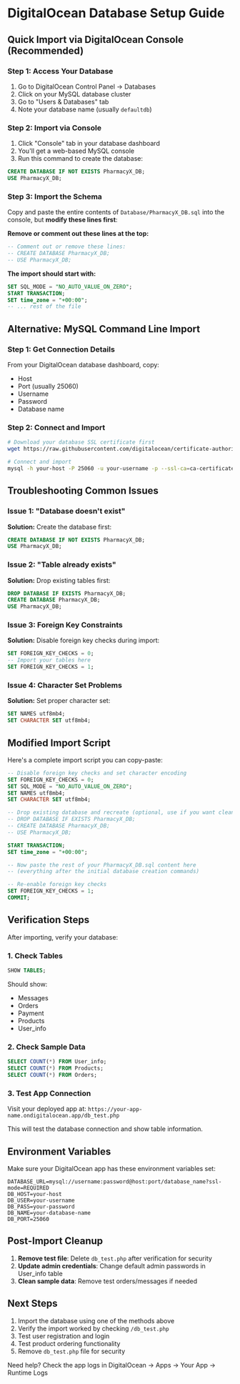 # DigitalOcean Database Setup Guide

## Quick Import via DigitalOcean Console (Recommended)

### Step 1: Access Your Database
1. Go to DigitalOcean Control Panel → Databases
2. Click on your MySQL database cluster
3. Go to "Users & Databases" tab
4. Note your database name (usually `defaultdb`)

### Step 2: Import via Console
1. Click "Console" tab in your database dashboard
2. You'll get a web-based MySQL console
3. Run this command to create the database:
```sql
CREATE DATABASE IF NOT EXISTS PharmacyX_DB;
USE PharmacyX_DB;
```

### Step 3: Import the Schema
Copy and paste the entire contents of `Database/PharmacyX_DB.sql` into the console, but **modify these lines first**:

**Remove or comment out these lines at the top:**
```sql
-- Comment out or remove these lines:
-- CREATE DATABASE PharmacyX_DB;
-- USE PharmacyX_DB;
```

**The import should start with:**
```sql
SET SQL_MODE = "NO_AUTO_VALUE_ON_ZERO";
START TRANSACTION;
SET time_zone = "+00:00";
-- ... rest of the file
```

## Alternative: MySQL Command Line Import

### Step 1: Get Connection Details
From your DigitalOcean database dashboard, copy:
- Host
- Port (usually 25060)
- Username
- Password
- Database name

### Step 2: Connect and Import
```bash
# Download your database SSL certificate first
wget https://raw.githubusercontent.com/digitalocean/certificate-authority/master/certs/ca-certificate.crt

# Connect and import
mysql -h your-host -P 25060 -u your-username -p --ssl-ca=ca-certificate.crt your-database-name < Database/PharmacyX_DB.sql
```

## Troubleshooting Common Issues

### Issue 1: "Database doesn't exist"
**Solution:** Create the database first:
```sql
CREATE DATABASE IF NOT EXISTS PharmacyX_DB;
USE PharmacyX_DB;
```

### Issue 2: "Table already exists"
**Solution:** Drop existing tables first:
```sql
DROP DATABASE IF EXISTS PharmacyX_DB;
CREATE DATABASE PharmacyX_DB;
USE PharmacyX_DB;
```

### Issue 3: Foreign Key Constraints
**Solution:** Disable foreign key checks during import:
```sql
SET FOREIGN_KEY_CHECKS = 0;
-- Import your tables here
SET FOREIGN_KEY_CHECKS = 1;
```

### Issue 4: Character Set Problems
**Solution:** Set proper character set:
```sql
SET NAMES utf8mb4;
SET CHARACTER SET utf8mb4;
```

## Modified Import Script

Here's a complete import script you can copy-paste:

```sql
-- Disable foreign key checks and set character encoding
SET FOREIGN_KEY_CHECKS = 0;
SET SQL_MODE = "NO_AUTO_VALUE_ON_ZERO";
SET NAMES utf8mb4;
SET CHARACTER SET utf8mb4;

-- Drop existing database and recreate (optional, use if you want clean import)
-- DROP DATABASE IF EXISTS PharmacyX_DB;
-- CREATE DATABASE PharmacyX_DB;
-- USE PharmacyX_DB;

START TRANSACTION;
SET time_zone = "+00:00";

-- Now paste the rest of your PharmacyX_DB.sql content here
-- (everything after the initial database creation commands)

-- Re-enable foreign key checks
SET FOREIGN_KEY_CHECKS = 1;
COMMIT;
```

## Verification Steps

After importing, verify your database:

### 1. Check Tables
```sql
SHOW TABLES;
```

Should show:
- Messages
- Orders  
- Payment
- Products
- User_info

### 2. Check Sample Data
```sql
SELECT COUNT(*) FROM User_info;
SELECT COUNT(*) FROM Products;
SELECT COUNT(*) FROM Orders;
```

### 3. Test App Connection
Visit your deployed app at: `https://your-app-name.ondigitalocean.app/db_test.php`

This will test the database connection and show table information.

## Environment Variables

Make sure your DigitalOcean app has these environment variables set:

```
DATABASE_URL=mysql://username:password@host:port/database_name?ssl-mode=REQUIRED
DB_HOST=your-host
DB_USER=your-username  
DB_PASS=your-password
DB_NAME=your-database-name
DB_PORT=25060
```

## Post-Import Cleanup

1. **Remove test file**: Delete `db_test.php` after verification for security
2. **Update admin credentials**: Change default admin passwords in User_info table
3. **Clean sample data**: Remove test orders/messages if needed

## Next Steps

1. Import the database using one of the methods above
2. Verify the import worked by checking `/db_test.php`
3. Test user registration and login
4. Test product ordering functionality
5. Remove `db_test.php` file for security

Need help? Check the app logs in DigitalOcean → Apps → Your App → Runtime Logs
